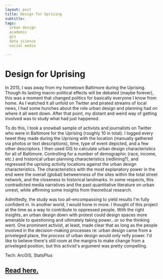 ```yaml
---
layout: post
title: Design for Uprising
subtitle: 
tags:
  urban design
  academic
  gis
  data science
  social media

---
```


# Design for Uprising

In 2015, I was away from my hometown Baltimore during the Uprising. Though its lasting macro-political effects will be debated (maybe forever), this was a moment that changed politics for basically everyone I know from home. As I watched it all unfold on Twitter and pirated streams of local news, I had some hunches about the role urban design and planning had on where it all went down. After that point, my distant and weird way of getting involved was to study what had just happened.

To do this, I took a snowball sample of activists and journalists on Twitter who were in Baltimore for the Uprising (roughly 10 in total). I logged every tweet they made during the Uprising with the location (manually gathered via photos or text descriptions), time, type of event depicted, and a few other descriptors. I then used GIS to calculate urban design characteristics for all of Baltimore. Controlling for a number of demographic (race, income, etc.) and historical urban planning characteristics (redlining?), and regressed the uprising activity locations against the urban design characteristics. The characteristics with the most explanatory power in the end were the overall (global) betweenness of the sites within the total street network, and the closeness to historical landmarks. In some respects, this contradicted media narratives and the past quantitative literature on urban unrest, while affirming some insights from theoretical research.

Admittedly, the study was too all-encompassing to yield results I'm fully confident in. In another world, I would hone in more. I thought of this project at the time as a way to contribute to oppressed people. With the right insights, an urban design down with protest could design spaces more amenable to questioning and ultimately taking power...or so the thinking went. One prominent activist, at least, made clear that as long as the people involved in the decision-making processes re: urban design came from a priveleged place, the *process* of urban design would only reify power. I'd like to believe there's still room at the margins to make change from a priveleged position, but this activist's argument was pretty compelling.

Tech: ArcGIS, StatsPlus

## [Read here.](https://issuu.com/jomccartin/docs/thesis_book2)

